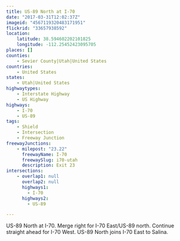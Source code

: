 ```yaml
---
title: US-89 North at I-70
date: "2017-03-31T12:02:37Z"
imageid: "4567119320483171951"
flickrid: "33657938592"
location:
    latitude: 38.594602202101825
    longitude: -112.25452423095705
places: []
counties:
    - Sevier County|Utah|United States
countries:
    - United States
states:
    - Utah|United States
highwaytypes:
    - Interstate Highway
    - US Highway
highways:
    - I-70
    - US-89
tags:
    - Shield
    - Intersection
    - Freeway Junction
freewayJunctions:
    - milepost: "23.22"
      freewayName: I-70
      freewaySlug: i70-utah
      description: Exit 23
intersections:
    - overlap1: null
      overlap2: null
      highways1:
        - I-70
      highways2:
        - US-89

---
```

US-89 North at I-70.  Merge right for I-70 East/US-89 north.  Continue straight ahead for I-70 West.  US-89 North joins I-70 East to Salina.